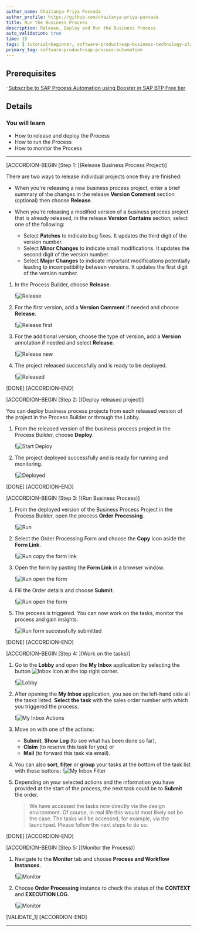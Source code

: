 ```yaml
---
author_name: Chaitanya Priya Puvvada
author_profile: https://github.com/chaitanya-priya-puvvada
title: Run the Business Process
description: Release, Deploy and Run the Business Process
auto_validation: true
time: 15
tags: [ tutorial>beginner, software-product>sap-business-technology-platform]
primary_tag: software-product>sap-process-automation
---
```


## Prerequisites
  -[Subscribe to SAP Process Automation using Booster in SAP BTP Free tier](spa-subscribe-booster)

## Details
### You will learn
  - How to release and deploy the Process
  - How to run the Process
  - How to monitor the Process

---

[ACCORDION-BEGIN [Step 1: ](Release Business Process Project)]

There are two ways to release individual projects once they are finished:

   - When you're releasing a new business process project, enter a brief summary of the changes in the release **Version Comment** section (optional) then choose **Release**.
   - When you're releasing a modified version of a business process project that is already released, in the release **Version Contains** section, select one of the following:

      - Select **Patches** to indicate bug fixes. It updates the third digit of the version number.
      - Select **Minor Changes** to indicate small modifications. It updates the second digit of the version number.
      - Select **Major Changes** to indicate important modifications potentially leading to incompatibility between versions. It updates the first digit of the version number.

1. In the Process Builder, choose **Release**.

    !![Release](images/Deployment/Release/01_Process_final.png)

2. For the first version, add a **Version Comment** if needed and choose **Release**.

    !![Release first](images/Deployment/Release/02_Release_first_version.png)

2. For the additional version, choose the type of version, add a **Version** annotation if needed and select **Release**.

    !![Release new](images/Deployment/Release/02_Release_second_version.png)

3. The project released successfully and is ready to be deployed.

    !![Released](images/Deployment/Release/03_Released_first_version.png)

[DONE]
[ACCORDION-END]


[ACCORDION-BEGIN [Step 2: ](Deploy released project)]

You can deploy business process projects from each released version of the project in the Process Builder or through the Lobby.

1. From the released version of the business process project in the Process Builder, choose **Deploy**.

    !![Start Deploy](images/Deployment/Deploy/01_Released_first_version.png)

2. The project deployed successfully and is ready for running and monitoring.

    !![Deployed](images/Deployment/Deploy/03_Deployed_first_version.png)

[DONE]
[ACCORDION-END]

[ACCORDION-BEGIN [Step 3: ](Run Business Process)]

1. From the deployed version of the Business Process Project in the Process Builder, open the process **Order Processing**.

    !![Run](images/Deployment/Run/01_Open_Order_Processing.png)

2. Select the Order Processing Form and choose the **Copy** icon aside the **Form Link**.

    !![Run copy the form link](images/Deployment/Run/02_Process_Start.png)

3. Open the form by pasting the **Form Link** in a browser window.

    !![Run open the form](images/Deployment/Run/03_Order_Processing_Form.png)

4. Fill the Order details and choose **Submit**.

    !![Run open the form](images/Deployment/Run/Form_Inputs.png)

5. The process is triggered. You can now work on the tasks, monitor the process and gain insights.

    !![Run form successfully submitted](images/Deployment/Run/Run_inputs_2.png)

[DONE]
[ACCORDION-END]

[ACCORDION-BEGIN [Step 4: ](Work on the tasks)]

1. Go to the **Lobby** and open the **My Inbox** application by selecting the button ![Inbox Icon](images/02_Inbox_Icon.png) at the top right corner.

    !![Lobby](images/01_Lobby.png)

2. After opening the **My Inbox** application, you see on the left-hand side all the tasks listed. **Select the task** with the sales order number with which you triggered the process.

    !![My Inbox Actions](images/03_MyInbox_Actions.png)

3. Move on with one of the actions:

    - **Submit**, **Show Log** (to see what has been done so far),
    - **Claim** (to reserve this task for you) or
    - **Mail** (to forward this task via email).

4. You can also **sort**, **filter** or **group** your tasks at the bottom of the task list with these buttons:
    !![My Inbox Filter](images/05_MyInbox_Filter.png)

5. Depending on your selected actions and the information you have provided at the start of the process, the next task could be to **Submit** the order.

    > We have accessed the tasks now directly via the design environment. Of course, in real life this would most likely not be the case. The tasks will be accessed, for example, via the launchpad. Please follow the next steps to do so.

[DONE]
[ACCORDION-END]

[ACCORDION-BEGIN [Step 5: ](Monitor the Process)]

1. Navigate to the **Monitor** tab and choose **Process and Workflow Instances**.

    !![Monitor](images/Deployment/Monitoring/01_Monitor.png)

2. Choose **Order Processing** instance to check the status of the **CONTEXT** and **EXECUTION LOG**.

    !![Monitor](images/Deployment/Monitoring/02_Process_and_Workflow.png)

[VALIDATE_1]
[ACCORDION-END]


---

